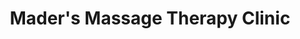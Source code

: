 ---
title: "Mader's Massage Therapy Clinic"
url: /waterloo/maders-massage-therapy-clinic/
shop: Massage
---